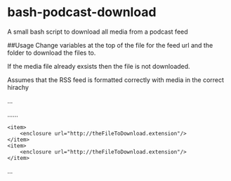 # bash-podcast-download
A small bash script to download all media from a podcast feed

##Usage
Change variables at the top of the file for the feed url and the folder to download the files to.

If the media file already exsists then the file is not downloaded. 

Assumes that the RSS feed is formatted correctly with media in the correct hirachy

...

<?xml version="1.0" encoding="UTF-8"?>
<rss version="2.0" xmlns:itunes="http://www.itunes.com/dtds/podcast-1.0.dtd" xmlns:media="http://search.yahoo.com/mrss/">
  <channel>
	......
	
	<item>
		<enclosure url="http://theFileToDownload.extension"/>
	</item>
	<item>
		<enclosure url="http://theFileToDownload.extension"/>
	</item>
</channel>
</rss>
...
